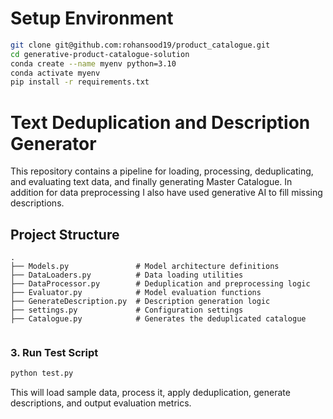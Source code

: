 # Setup Environment

```bash
git clone git@github.com:rohansood19/product_catalogue.git
cd generative-product-catalogue-solution
conda create --name myenv python=3.10
conda activate myenv
pip install -r requirements.txt
```

# Text Deduplication and Description Generator

This repository contains a pipeline for loading, processing, deduplicating, and evaluating text data, and finally generating Master Catalogue. In addition for data preprocessing I also have used generative AI to fill missing descriptions.

##  Project Structure

```
.
├── Models.py               # Model architecture definitions
├── DataLoaders.py          # Data loading utilities
├── DataProcessor.py        # Deduplication and preprocessing logic
├── Evaluator.py            # Model evaluation functions
├── GenerateDescription.py  # Description generation logic
├── settings.py             # Configuration settings
├── Catalogue.py            # Generates the deduplicated catalogue
               
```


### 3. Run Test Script

```bash
python test.py
```

This will load sample data, process it, apply deduplication, generate descriptions, and output evaluation metrics.




